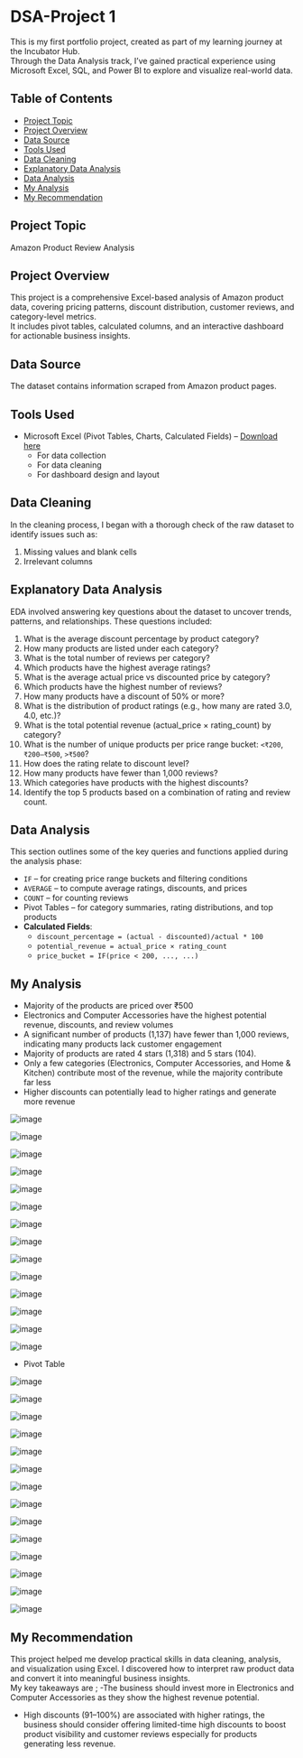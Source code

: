 # DSA-Project 1

This is my first portfolio project, created as part of my learning journey at the Incubator Hub.  
Through the Data Analysis track, I’ve gained practical experience using Microsoft Excel, SQL, and Power BI to explore and visualize real-world data.

## Table of Contents
- [Project Topic](#project-topic)
- [Project Overview](#project-overview)
- [Data Source](#data-source)
- [Tools Used](#tools-used)
- [Data Cleaning](#data-cleaning)
- [Explanatory Data Analysis](#explanatory-data-analysis)
- [Data Analysis](#data-analysis)
- [My Analysis](#my-analysis)
- [My Recommendation](#my-recommendation)
  

## Project Topic
Amazon Product Review Analysis               

## Project Overview
This project is a comprehensive Excel-based analysis of Amazon product data, covering pricing patterns, discount distribution, customer reviews, and category-level metrics.  
It includes pivot tables, calculated columns, and an interactive dashboard for actionable business insights.

## Data Source
The dataset contains information scraped from Amazon product pages.

## Tools Used
- Microsoft Excel (Pivot Tables, Charts, Calculated Fields) – [Download here](https://www.microsoft.com)
  - For data collection
  - For data cleaning
  - For dashboard design and layout

## Data Cleaning
In the cleaning process, I began with a thorough check of the raw dataset to identify issues such as:
1. Missing values and blank cells  
2. Irrelevant columns

## Explanatory Data Analysis
EDA involved answering key questions about the dataset to uncover trends, patterns, and relationships. These questions included:

1. What is the average discount percentage by product category?  
2. How many products are listed under each category?  
3. What is the total number of reviews per category?  
4. Which products have the highest average ratings?  
5. What is the average actual price vs discounted price by category?  
6. Which products have the highest number of reviews?  
7. How many products have a discount of 50% or more?  
8. What is the distribution of product ratings (e.g., how many are rated 3.0, 4.0, etc.)?  
9. What is the total potential revenue (actual_price × rating_count) by category?  
10. What is the number of unique products per price range bucket: `<₹200`, `₹200–₹500`, `>₹500`?  
11. How does the rating relate to discount level?  
12. How many products have fewer than 1,000 reviews?  
13. Which categories have products with the highest discounts?  
14. Identify the top 5 products based on a combination of rating and review count.

## Data Analysis
This section outlines some of the key queries and functions applied during the analysis phase:

- `IF` – for creating price range buckets and filtering conditions  
- `AVERAGE` – to compute average ratings, discounts, and prices  
- `COUNT` – for counting reviews  
- Pivot Tables – for category summaries, rating distributions, and top products  
- **Calculated Fields**:
  - `discount_percentage = (actual - discounted)/actual * 100`
  - `potential_revenue = actual_price × rating_count`
  - `price_bucket = IF(price < 200, ..., ...)`

## My Analysis
- Majority of the products are priced over ₹500  
- Electronics and Computer Accessories have the highest potential revenue, discounts, and review volumes
- A significant number of products (1,137) have fewer than 1,000 reviews, indicating many products lack customer engagement
- Majority of products are rated 4 stars (1,318) and 5 stars (104).
- Only a few categories (Electronics, Computer Accessories, and Home & Kitchen) contribute most of the revenue, while the majority contribute far less  
- Higher discounts can potentially lead to higher ratings and generate more revenue


![image](https://github.com/user-attachments/assets/d2caa229-15e7-461c-a891-9d1c84b8735c)

 ![image](https://github.com/user-attachments/assets/8f5dfa13-e8d7-4ed7-ba4f-44e7c9d22899)
 
![image](https://github.com/user-attachments/assets/4bea0d9e-39b3-4d98-ba84-cf5c1be1e2c3)

![image](https://github.com/user-attachments/assets/b6643faf-7054-458b-a97d-9fa60ff24db9)

![image](https://github.com/user-attachments/assets/bc3701ea-d491-4a92-8cc4-40c61f22ea48)

![image](https://github.com/user-attachments/assets/315d3380-e546-44d5-a42f-fd1ec570c767)

![image](https://github.com/user-attachments/assets/f8e38cd5-fbaa-4638-b29b-ac6dd4861268)

![image](https://github.com/user-attachments/assets/2a66bd35-5c2e-49fa-b833-a207535930c2)

![image](https://github.com/user-attachments/assets/3f71e864-4971-471f-af2f-ce74645e46f5)

![image](https://github.com/user-attachments/assets/c58b7610-5e82-46a2-a8a1-fdb9af80f5bf)

![image](https://github.com/user-attachments/assets/359f58a4-112a-4313-b8cc-8a359cfccc15)

![image](https://github.com/user-attachments/assets/6740e921-786c-463d-a4e5-4ae2cd762d76)

![image](https://github.com/user-attachments/assets/4024a8c8-f1e3-4116-9dea-778b9e3e9552)


![image](https://github.com/user-attachments/assets/1789334e-2e11-4a2a-bb1b-91adf525ec44)


- Pivot Table

![image](https://github.com/user-attachments/assets/7af67e1e-7bc7-475e-add7-a5432ebd9c33)

![image](https://github.com/user-attachments/assets/b2ba663a-ada7-4c8b-b805-3949d4d6c374)


![image](https://github.com/user-attachments/assets/60b153d3-e0a8-4488-a9b4-7733135dc991)


![image](https://github.com/user-attachments/assets/9bebdf8c-9dba-4637-8e28-e765bbd131f9)


![image](https://github.com/user-attachments/assets/5dc44845-d2ac-4a25-a9f0-914a8a945911)


![image](https://github.com/user-attachments/assets/8ef2771f-414d-4c7c-ac38-749b6d4a91fd)


![image](https://github.com/user-attachments/assets/a40ed739-606e-4c30-9724-331eb8be651e)


![image](https://github.com/user-attachments/assets/1320221c-e4b6-4253-a9c9-911c44a03456)



![image](https://github.com/user-attachments/assets/1174481f-244f-44dd-903b-77f5655f4d2e)


![image](https://github.com/user-attachments/assets/c072bb91-6030-4545-98cd-575589c655f4)


![image](https://github.com/user-attachments/assets/e96f1af6-a309-44ed-9c97-2127d58e2103)


![image](https://github.com/user-attachments/assets/17520ca0-b9e1-4dd3-a15c-15cc54d247f8)



![image](https://github.com/user-attachments/assets/d75f62dc-168d-4229-a7cf-5f79c1e6eb02)


	
![image](https://github.com/user-attachments/assets/a25f8637-90bd-472a-b930-c3dd6d99df0b)




  
## My Recommendation
This project helped me develop practical skills in data cleaning, analysis, and visualization using Excel. I discovered how to interpret raw product data and convert it into meaningful business insights.  
My key takeaways are ;
-The business should invest more in Electronics and Computer Accessories as they show the highest revenue potential.
- High discounts (91–100%) are associated with higher ratings, the business should consider offering limited-time high discounts to boost product visibility and customer reviews especially for products generating less revenue.


















   





     
